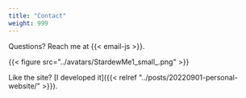 ```yaml
---
title: "Contact"
weight: 999
---
```

Questions? Reach me at {{< email-js >}}.

{{< figure src="../avatars/StardewMe1_small_.png" >}}

Like the site? [I developed it]({{< relref "../posts/20220901-personal-website/" >}}).


